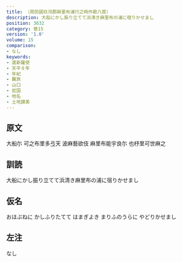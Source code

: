 ```yaml
---
title: （周防國玖河郡麻里布浦行之時作歌八首）
description: 大船にかし振り立てて浜清き麻里布の浦に宿りかせまし
position: 3632
category: 巻15
version: '1.0'
volume: 15
comparison:
- なし
keywords:
- 遣新羅使
- 天平８年
- 年紀
- 羈旅
- 山口
- 岩国
- 地名
- 土地讃美
---
```


## 原文

大船尓 可之布里多弖天 波麻藝欲伎 麻里布能宇良尓 也杼里可世麻之

## 訓読

大船にかし振り立てて浜清き麻里布の浦に宿りかせまし

## 仮名

おほぶねに かしふりたてて はまぎよき まりふのうらに やどりかせまし

## 左注

なし

